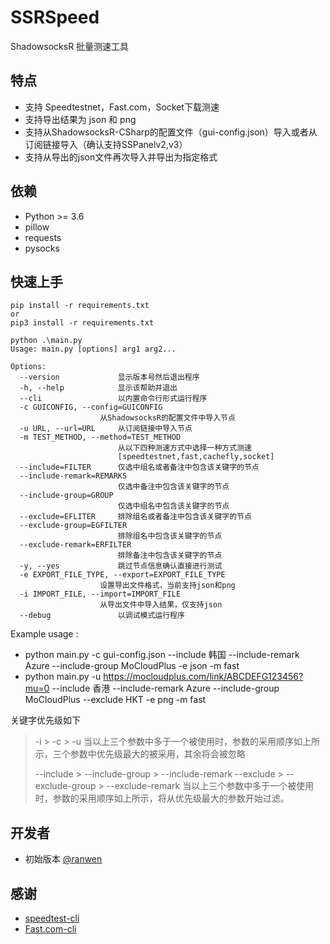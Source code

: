 

# SSRSpeed
ShadowsocksR 批量测速工具

## 特点

 - 支持 Speedtestnet，Fast.com，Socket下载测速
 - 支持导出结果为 json 和 png
 - 支持从ShadowsocksR-CSharp的配置文件（gui-config.json）导入或者从订阅链接导入（确认支持SSPanelv2,v3）
 - 支持从导出的json文件再次导入并导出为指定格式

## 依赖

 - Python >= 3.6
 - pillow
 - requests
 - pysocks

## 快速上手

    pip install -r requirements.txt
    or
    pip3 install -r requirements.txt

    python .\main.py
    Usage: main.py [options] arg1 arg2...
    
    Options:
      --version             显示版本号然后退出程序
      -h, --help            显示该帮助并退出
      --cli                 以内置命令行形式运行程序
      -c GUICONFIG, --config=GUICONFIG
                        从ShadowsocksR的配置文件中导入节点
      -u URL, --url=URL     从订阅链接中导入节点
      -m TEST_METHOD, --method=TEST_METHOD
                            从以下四种测速方式中选择一种方式测速
                            [speedtestnet,fast,cachefly,socket]
      --include=FILTER      仅选中组名或者备注中包含该关键字的节点
      --include-remark=REMARKS
                            仅选中备注中包含该关键字的节点
      --include-group=GROUP
                            仅选中组名中包含该关键字的节点
      --exclude=EFLITER     排除组名或者备注中包含该关键字的节点
      --exclude-group=EGFILTER
                            排除组名中包含该关键字的节点
      --exclude-remark=ERFILTER
                            排除备注中包含该关键字的节点
      -y, --yes             跳过节点信息确认直接进行测试
      -e EXPORT_FILE_TYPE, --export=EXPORT_FILE_TYPE
                        设置导出文件格式，当前支持json和png
      -i IMPORT_FILE, --import=IMPORT_FILE
                        从导出文件中导入结果，仅支持json
      --debug               以调试模式运行程序

Example usage :
 - python main.py  -c gui-config.json  --include 韩国 --include-remark Azure --include-group MoCloudPlus -e json -m fast
 - python main.py -u https://mocloudplus.com/link/ABCDEFG123456?mu=0 --include 香港 --include-remark Azure --include-group MoCloudPlus --exclude HKT -e png -m fast

关键字优先级如下
>  -i > -c > -u
>  当以上三个参数中多于一个被使用时，参数的采用顺序如上所示，三个参数中优先级最大的被采用，其余将会被忽略
>  
>  --include > --include-group > --include-remark
>   --exclude > --exclude-group > --exclude-remark
>  当以上三个参数中多于一个被使用时，参数的采用顺序如上所示，将从优先级最大的参数开始过滤。


## 开发者

 - 初始版本 [@ranwen](https://github.com/ranwen)

## 感谢
 - [speedtest-cli](https://github.com/sivel/speedtest-cli)
 - [Fast.com-cli](https://github.com/nkgilley/fast.com)

